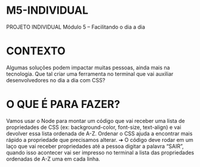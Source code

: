 # M5-INDIVIDUAL
PROJETO INDIVIDUAL Módulo 5 – Facilitando o dia a dia


# CONTEXTO
Algumas soluções podem impactar muitas pessoas, ainda mais na
tecnologia. Que tal criar uma ferramenta no terminal que vai auxiliar
desenvolvedores no dia a dia com CSS?

# O QUE É PARA FAZER?
Vamos usar o Node para montar um código que vai receber uma lista de
propriedades de CSS (ex: background-color, font-size, text-align) e vai devolver
essa lista ordenada de A-Z. Ordenar o CSS ajuda a encontrar mais rápido a
propriedade que precisamos alterar.
➔ O código deve rodar em um laço que vai receber propriedades até a
pessoa digitar a palavra “SAIR”, quando isso acontecer vai ser impresso
no terminal a lista das propriedades ordenadas de A-Z uma em cada linha.
